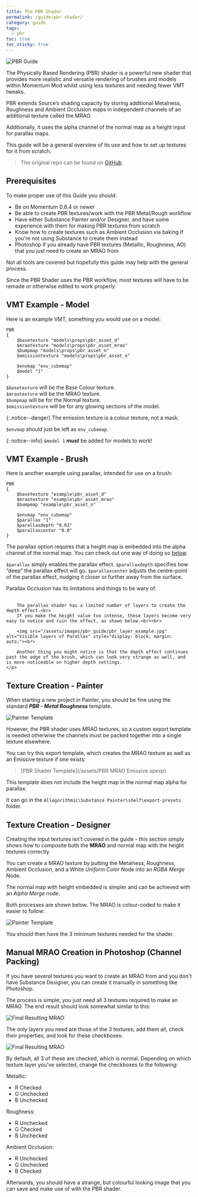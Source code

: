 ```yaml
---
title: The PBR Shader
permalink: /guide/pbr-shader/
category: guide
tags:
  - pbr
toc: true
toc_sticky: true
---
```

![PBR Guide](/assets/images/guide_headers/guide_pbr_shader.jpg)

The Physically Based Rendering (PBR) shader is a powerful new shader that provides more realistic and versatile rendering of brushes and models within Momentum Mod whilst using less textures and needing fewer VMT tweaks.  

PBR extends Source’s shading capacity by storing additional Metalness, Roughness and Ambient Occlusion maps in independent channels of an additional texture called the MRAO.  

Additionally, it uses the alpha channel of the normal map as a height input for parallax maps.  

This guide will be a general overview of its use and how to set up textures for it from scratch.

> The original repo can be found on [GitHub](https://github.com/thexa4/source-pbr).

## Prerequisites
To make proper use of this Guide you should:
- Be on Momentum 0.8.4 or newer
- Be able to create PBR textures/work with the PBR Metal/Rough workflow
- Have either Substance Painter and/or Designer, and have some experience with them for making PBR textures from scratch
- Know how to create textures such as Ambient Occlusion via baking if you're not using Substance to create them instead
- Photoshop if you already have PBR textures (Metallic, Roughness, AO) that you just need to create an MRAO from

Not all tools are covered but hopefully this guide may help with the general process.

Since the PBR Shader uses the PBR workflow, most textures will have to be remade or otherwise edited to work properly.

## VMT Example - Model
Here is an example VMT, something you would use on a model:
```
PBR
{
	$basetexture "models\props\pbr_asset_d"
	$mraotexture "models\props\pbr_asset_mrao"
	$bumpmap "models\props\pbr_asset_n"
	$emissiontexture "models\props\pbr_asset_e"
	
	$envmap "env_cubemap"
	$model "1"
}
```

`$basetexture` will be the Base Colour texture.  
`$mraotexture` will be the MRAO texture.  
`$bumpmap` will be for the Normal texture.  
`$emissiontexture` will be for any glowing sections of the model.  

{:.notice--danger}
The emission texture is a colour texture, not a mask.

`$envmap` should just be left as `env_cubemap`.  

{:.notice--info}
`$model 1` ***must*** be added for models to work!


## VMT Example - Brush
Here is another example using parallax, intended for use on a brush:
```
PBR
{
	$basetexture "example\pbr_asset_d"
	$mraotexture "example\pbr_asset_mrao"
	$bumpmap "example\pbr_asset_n"
	
	$envmap "env_cubemap"
	$parallax "1"
	$parallaxdepth "0.03"
	$parallaxcenter "0.0"
}
```

<div class="note info">
    <p>
        The parallax option requires that a height map is embedded into the alpha channel of the normal map.  
        You can check out one way of doing so <a href="#texture-creation---designer">below</a>.
    </p>
</div>

`$parallax` simply enables the parallax effect.
`$parallaxdepth` specifies how “deep” the parallax effect will go.
`$parallaxcenter` adjusts the centre-point of the parallax effect, nudging it closer or further away from the surface.

<div class="note warning">
    <p>
        Parallax Occlusion has its limitations and things to be wary of.<br><br>
        
        The parallax shader has a limited number of layers to create the depth effect.<br>
        If you make the height value too intense, these layers become very easy to notice and ruin the effect, as shown below.<br><br>

        <img src="/assets/images/pbr_guide/pbr_layer_example.jpg" alt="Visible layers of Parallax" style="display: block; margin: auto;"><br>
        
        Another thing you might notice is that the depth effect continues past the edge of the brush, which can look very strange as well, and is more noticeable on higher depth settings.
    </p>
</div>

## Texture Creation - Painter
When starting a new project in Painter, you should be fine using the standard ***PBR - Metal Roughness*** template.  

![Painter Template](\assets\images\pbr_guide\pbr_painter_template.jpg)

However, the PBR shader uses MRAO textures, so a custom export template is needed otherwise the channels must be packed together into a single texture elsewhere.

You can try this export template, which creates the MRAO texture as well as an Emissive texture if one exists:  
> [PBR Shader Template](/assets/PBR MRAO Emissive.spexp)

<div class="note warning">
    <p>
        This template does not include the height map in the normal map alpha for parallax.
    </p>
</div>

It can go in the `Allegorithmic\Substance Painter\shelf\export-presets` folder.

## Texture Creation - Designer
Creating the input textures isn’t covered in the guide - this section simply shows how to composite both the **MRAO** and normal map with the height textures correctly.

You can create a MRAO texture by putting the Metalness, Roughness, Ambient Occlusion, and a White *Uniform Color* Node into an *RGBA Merge* Node.

The normal map with height embedded is simpler and can be achieved with an *Alpha Merge* node.

Both processes are shown below. The MRAO is colour-coded to make it easier to follow:

![Painter Template](\assets\images\pbr_guide\pbr_designer_setup.png)

You should then have the 3 minimum textures needed for the shader.

## Manual MRAO Creation in Photoshop (Channel Packing)
If you have several textures you want to create an MRAO from and you don't have Substance Designer, you can create it manually in something like Photoshop.

The process is simple; you just need all 3 textures required to make an MRAO. The end result should look somewhat similar to this:

<img src="\assets\images\pbr_guide\channel_pack_final_result.jpg" alt="Final Resulting MRAO" style="display: block; margin: auto;">

The only layers you need are those of the 3 textures; add them all, check their properties, and look for these checkboxes:

<img src="\assets\images\pbr_guide\channel_pack_properties_dialog.jpg" alt="Final Resulting MRAO" style="display: block; margin: auto;">

By default, all 3 of these are checked, which is normal. Depending on which texture layer you've selected, change the checkboxes to the following:

Metallic:
- R Checked
- G Unchecked
- B Unchecked

Roughness:
- R Unchecked
- G Checked
- B Unchecked

Ambient Occlusion:
- R Unchecked
- G Unchecked
- B Checked

Afterwards, you should have a strange, but colourful looking image that you can save and make use of with the PBR shader.
